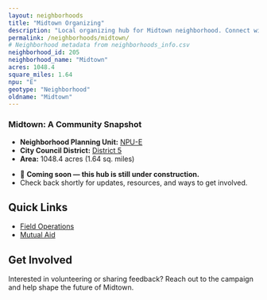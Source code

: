 ```yaml
---
layout: neighborhoods
title: "Midtown Organizing"
description: "Local organizing hub for Midtown neighborhood. Connect with field operations, mutual aid, and community organizing efforts."
permalink: /neighborhoods/midtown/
# Neighborhood metadata from neighborhoods_info.csv
neighborhood_id: 205
neighborhood_name: "Midtown"
acres: 1048.4
square_miles: 1.64
npu: "E"
geotype: "Neighborhood"
oldname: "Midtown"
---
```


### **Midtown: A Community Snapshot**

  * **Neighborhood Planning Unit:** [NPU-E](https://www.atlantaga.gov/government/departments/city-planning/neighborhood-planning-units/neighborhood-and-npu-contacts)
  * **City Council District:** [District 5](https://citycouncil.atlantaga.gov/council-members)
  * **Area:** 1048.4 acres (1.64 sq. miles)

- 🚧 **Coming soon — this hub is still under construction.**
- Check back shortly for updates, resources, and ways to get involved.

## Quick Links

- [Field Operations](./field-ops/)
- [Mutual Aid](./mutual-aid/)

## Get Involved

Interested in volunteering or sharing feedback? Reach out to the campaign and help shape the future of Midtown.

